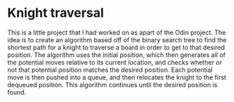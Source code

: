 <h1> Knight traversal</h1>
This is a little project that I had worked on as apart of the Odin project. The idea is to create an algorithm based off of the binary search tree to find the shortest path for a knight to traverse a board in order to get to that desired position. The algorithm uses the initial position, which then generates all of the potential moves relative to its current location, and checks whether or not that potential position matches the desired position. Each potential move is then pushed into a queue, and then relocates the knight to the first dequeued position. This algorithm continues until the desired position is found. 
